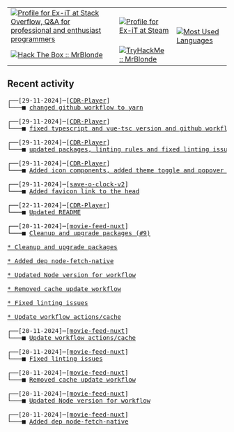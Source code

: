 <table>
    <tr>
        <td>
            <a href="https://stackoverflow.com/users/3351720/ex-it">
                <img alt="Profile for Ex-iT at Stack Overflow, Q&amp;A for professional and enthusiast programmers" src="https://stackoverflow.com/users/flair/3351720.png?theme=dark" />
            </a>
        </td>
        <td>
            <a href="https://steamcommunity.com/id/Ex-iT">
                <img alt="Profile for Ex-iT at Steam" src="https://steamcommunity-a.akamaihd.net/public/shared/images/header/globalheader_logo.png" />
            </a>
        </td>
        <td rowspan="2">
            <a href="https://github.com/Ex-iT/">
                <img alt="Most Used Languages" src="https://github-readme-stats.vercel.app/api/top-langs/?username=ex-it&layout=compact&theme=algolia" />
            </a>
        </td>
    </tr>
    <tr>
        <td>
            <a href="https://app.hackthebox.eu/profile/169430">
                <img alt="Hack The Box :: MrBlonde" src="https://www.hackthebox.eu/badge/image/169430" />
            </a>
        </td>
        <td>
            <a href="https://tryhackme.com/p/MrBlonde/">
                <img alt="TryHackMe :: MrBlonde" src="https://tryhackme-badges.s3.amazonaws.com/MrBlonde.png" />
            </a>
        </td>
    </tr>
</table>

<h2>Recent activity</h2>

<pre>
┌──[29-11-2024]─[<a href="https://github.com/Ex-iT/CDR-Player">CDR-Player</a>]
└───■ <a href="https://github.com/Ex-iT/CDR-Player/commit/e213833824026bc376c2efc1abf1e421410d2b80">changed github workflow to yarn</a><br />
┌──[29-11-2024]─[<a href="https://github.com/Ex-iT/CDR-Player">CDR-Player</a>]
└───■ <a href="https://github.com/Ex-iT/CDR-Player/commit/26c86881aa0978714c51b9c1c7676b4958ad0858">fixed typescript and vue-tsc version and github workflow</a><br />
┌──[29-11-2024]─[<a href="https://github.com/Ex-iT/CDR-Player">CDR-Player</a>]
└───■ <a href="https://github.com/Ex-iT/CDR-Player/commit/caf4087b9c42ad76691184230dab80214421814f">updated packages, linting rules and fixed linting issues</a><br />
┌──[29-11-2024]─[<a href="https://github.com/Ex-iT/CDR-Player">CDR-Player</a>]
└───■ <a href="https://github.com/Ex-iT/CDR-Player/commit/d1038939855b6c3eafc06fbbb6cc13154bdf3569">Added icon components, added theme toggle and popover menu</a><br />
┌──[29-11-2024]─[<a href="https://github.com/Ex-iT/save-o-clock-v2">save-o-clock-v2</a>]
└───■ <a href="https://github.com/Ex-iT/save-o-clock-v2/commit/b7ed4f266714379275135b823d3feddb65617d07">Added favicon link to the head</a><br />
┌──[22-11-2024]─[<a href="https://github.com/Ex-iT/CDR-Player">CDR-Player</a>]
└───■ <a href="https://github.com/Ex-iT/CDR-Player/commit/e95cb94d6ce74bdd844a237095296c160fab3571">Updated README</a><br />
┌──[20-11-2024]─[<a href="https://github.com/Ex-iT/movie-feed-nuxt">movie-feed-nuxt</a>]
└───■ <a href="https://github.com/Ex-iT/movie-feed-nuxt/commit/a24d552327a56a435c57e9e4c577090c385ad217">Cleanup and upgrade packages (#9)

* Cleanup and upgrade packages

* Added dep node-fetch-native

* Updated Node version for workflow

* Removed cache update workflow

* Fixed linting issues

* Update workflow actions/cache</a><br />
┌──[20-11-2024]─[<a href="https://github.com/Ex-iT/movie-feed-nuxt">movie-feed-nuxt</a>]
└───■ <a href="https://github.com/Ex-iT/movie-feed-nuxt/commit/c017ee018fc7169b9d29f3610b9b17e410b0dbbb">Update workflow actions/cache</a><br />
┌──[20-11-2024]─[<a href="https://github.com/Ex-iT/movie-feed-nuxt">movie-feed-nuxt</a>]
└───■ <a href="https://github.com/Ex-iT/movie-feed-nuxt/commit/7102b87e97e7326ed14de894b28d2f832893e68b">Fixed linting issues</a><br />
┌──[20-11-2024]─[<a href="https://github.com/Ex-iT/movie-feed-nuxt">movie-feed-nuxt</a>]
└───■ <a href="https://github.com/Ex-iT/movie-feed-nuxt/commit/67f3a3c9f3b9c445ac7be02ffcbec021edd6d1d7">Removed cache update workflow</a><br />
┌──[20-11-2024]─[<a href="https://github.com/Ex-iT/movie-feed-nuxt">movie-feed-nuxt</a>]
└───■ <a href="https://github.com/Ex-iT/movie-feed-nuxt/commit/2a0cf9da290cc4bc11f37ac92fa61d856809f5ca">Updated Node version for workflow</a><br />
┌──[20-11-2024]─[<a href="https://github.com/Ex-iT/movie-feed-nuxt">movie-feed-nuxt</a>]
└───■ <a href="https://github.com/Ex-iT/movie-feed-nuxt/commit/314e6e49a5598a27f7b3b8e50314751890ef0a09">Added dep node-fetch-native</a><br />
</pre>